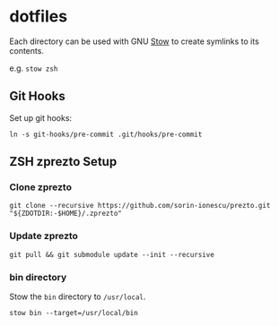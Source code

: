 # dotfiles

Each directory can be used with GNU [Stow](https://www.gnu.org/software/stow) to create symlinks to its contents.

e.g. `stow zsh`

## Git Hooks

Set up git hooks:
```
ln -s git-hooks/pre-commit .git/hooks/pre-commit
```

## ZSH zprezto Setup

### Clone zprezto

```
git clone --recursive https://github.com/sorin-ionescu/prezto.git "${ZDOTDIR:-$HOME}/.zprezto"
```

### Update zprezto

```
git pull && git submodule update --init --recursive
```

### bin directory

Stow the `bin` directory to `/usr/local`.

```
stow bin --target=/usr/local/bin
```
